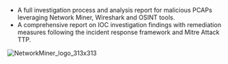 - A full investigation process and analysis report for malicious PCAPs leveraging Network Miner, Wireshark and OSINT tools.
- A comprehensive report on IOC investigation findings with remediation measures following the incident response framework and Mitre Attack TTP. 



![NetworkMiner_logo_313x313](https://github.com/user-attachments/assets/e103c02e-493e-4db4-afd7-6541c68d4d00)

